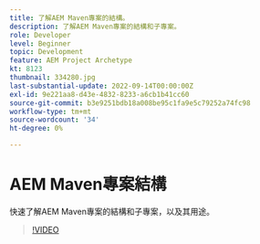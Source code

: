 ```yaml
---
title: 了解AEM Maven專案的結構。
description: 了解AEM Maven專案的結構和子專案。
role: Developer
level: Beginner
topic: Development
feature: AEM Project Archetype
kt: 8123
thumbnail: 334280.jpg
last-substantial-update: 2022-09-14T00:00:00Z
exl-id: 9e221aa8-d43e-4832-8233-a6cb1b41cc60
source-git-commit: b3e9251bdb18a008be95c1fa9e5c79252a74fc98
workflow-type: tm+mt
source-wordcount: '34'
ht-degree: 0%

---
```


# AEM Maven專案結構

快速了解AEM Maven專案的結構和子專案，以及其用途。

>[!VIDEO](https://video.tv.adobe.com/v/334280?quality=12&learn=on)
